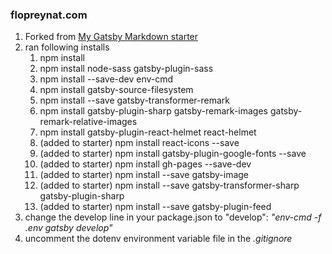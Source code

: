 ### flopreynat.com

1. Forked from [My Gatsby Markdown starter](https://github.com/flopreynat/myGatsbyMarkdownStarter)
2. ran following installs
    1. npm install
    2. npm install node-sass gatsby-plugin-sass
    3. npm install --save-dev env-cmd
    4. npm install gatsby-source-filesystem
    5. npm install --save gatsby-transformer-remark
    6. npm install gatsby-plugin-sharp gatsby-remark-images gatsby-remark-relative-images
    7. npm install gatsby-plugin-react-helmet react-helmet
    8. (added to starter) npm install react-icons --save
    9. (added to starter) npm install gatsby-plugin-google-fonts --save
    10. (added to starter) npm install gh-pages --save-dev
    11. (added to starter) npm install --save gatsby-image
    12. (added to starter) npm install --save gatsby-transformer-sharp gatsby-plugin-sharp
    13. (added to starter) npm install --save gatsby-plugin-feed
3. change the develop line in your package.json to "develop": _"env-cmd -f .env gatsby develop"_
4. uncomment the dotenv environment variable file in the _.gitignore_